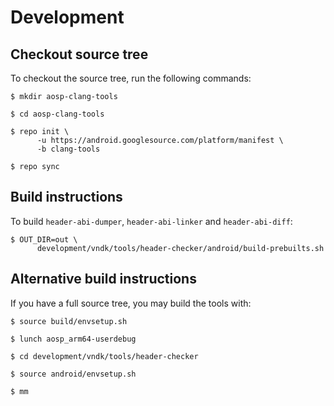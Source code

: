 # Development

## Checkout source tree

To checkout the source tree, run the following commands:

    $ mkdir aosp-clang-tools

    $ cd aosp-clang-tools

    $ repo init \
          -u https://android.googlesource.com/platform/manifest \
          -b clang-tools

    $ repo sync


## Build instructions

To build `header-abi-dumper`, `header-abi-linker` and `header-abi-diff`:

    $ OUT_DIR=out \
          development/vndk/tools/header-checker/android/build-prebuilts.sh


## Alternative build instructions

If you have a full source tree, you may build the tools with:

    $ source build/envsetup.sh

    $ lunch aosp_arm64-userdebug

    $ cd development/vndk/tools/header-checker

    $ source android/envsetup.sh

    $ mm
